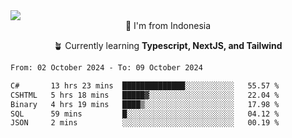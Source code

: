 
<img align = "center" src="https://readme-typing-svg.herokuapp.com?font=Fira+Code&size=25&pause=1000&color=00F713&center=true&vCenter=true&random=false&width=850&height=70&lines=Hi+There+%F0%9F%91%8B%2C+Im+Julian+Caesar;"/>
<br>

<div align = "center">
  📌 I'm from Indonesia
  
  🪴 Currently learning **Typescript, NextJS, and Tailwind**
</div>

<!--START_SECTION:waka-->

```txt
From: 02 October 2024 - To: 09 October 2024

C#       13 hrs 23 mins  ██████████████░░░░░░░░░░░   55.57 %
CSHTML   5 hrs 18 mins   █████▓░░░░░░░░░░░░░░░░░░░   22.04 %
Binary   4 hrs 19 mins   ████▒░░░░░░░░░░░░░░░░░░░░   17.98 %
SQL      59 mins         █░░░░░░░░░░░░░░░░░░░░░░░░   04.12 %
JSON     2 mins          ░░░░░░░░░░░░░░░░░░░░░░░░░   00.19 %
```

<!--END_SECTION:waka-->
